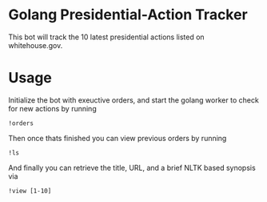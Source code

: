 # Golang Presidential-Action Tracker

This bot will track the 10 latest presidential actions listed on whitehouse.gov.

# Usage

Initialize the bot with exeuctive orders, and start the golang worker to check for new actions by running

```
!orders
```
Then once thats finished you can view previous orders by running 

```
!ls
```

And finally you can retrieve the title, URL, and a brief NLTK based synopsis via

```
!view [1-10]
```

